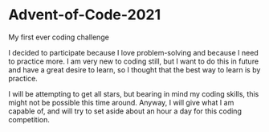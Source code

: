 # Advent-of-Code-2021
My first ever coding challenge

I decided to participate because I love problem-solving and because I need to practice more. I am very new to coding still, but I want to do this in future and have a great desire to learn, so I thought that the best way to learn is by practice.

I will be attempting to get all stars, but bearing in mind my coding skills, this might not be possible this time around. Anyway, I will give what I am capable of, and will try to set aside about an hour a day for this coding competition.
